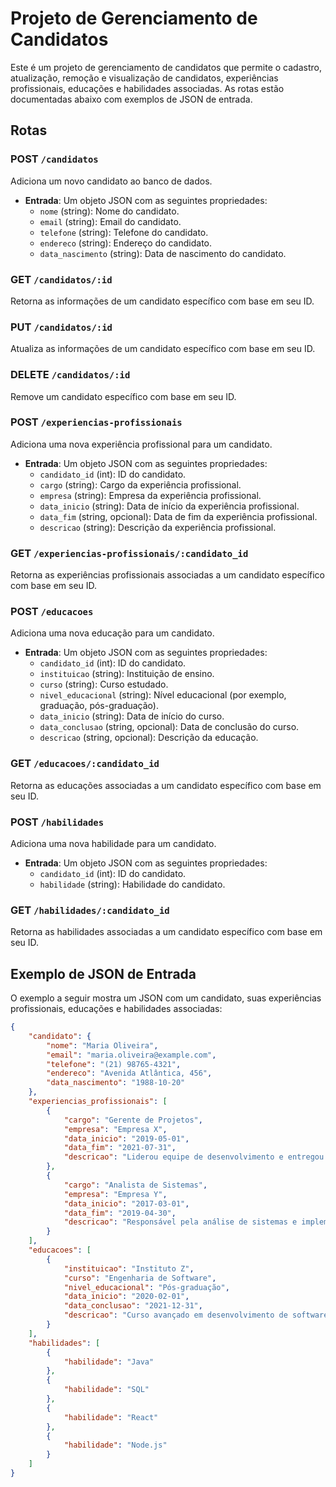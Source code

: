 # Projeto de Gerenciamento de Candidatos

Este é um projeto de gerenciamento de candidatos que permite o cadastro, atualização, remoção e visualização de candidatos, experiências profissionais, educações e habilidades associadas. As rotas estão documentadas abaixo com exemplos de JSON de entrada.

## Rotas

### POST `/candidatos`
Adiciona um novo candidato ao banco de dados.

- **Entrada**: Um objeto JSON com as seguintes propriedades:
    - `nome` (string): Nome do candidato.
    - `email` (string): Email do candidato.
    - `telefone` (string): Telefone do candidato.
    - `endereco` (string): Endereço do candidato.
    - `data_nascimento` (string): Data de nascimento do candidato.

### GET `/candidatos/:id`
Retorna as informações de um candidato específico com base em seu ID.

### PUT `/candidatos/:id`
Atualiza as informações de um candidato específico com base em seu ID.

### DELETE `/candidatos/:id`
Remove um candidato específico com base em seu ID.

### POST `/experiencias-profissionais`
Adiciona uma nova experiência profissional para um candidato.

- **Entrada**: Um objeto JSON com as seguintes propriedades:
    - `candidato_id` (int): ID do candidato.
    - `cargo` (string): Cargo da experiência profissional.
    - `empresa` (string): Empresa da experiência profissional.
    - `data_inicio` (string): Data de início da experiência profissional.
    - `data_fim` (string, opcional): Data de fim da experiência profissional.
    - `descricao` (string): Descrição da experiência profissional.

### GET `/experiencias-profissionais/:candidato_id`
Retorna as experiências profissionais associadas a um candidato específico com base em seu ID.

### POST `/educacoes`
Adiciona uma nova educação para um candidato.

- **Entrada**: Um objeto JSON com as seguintes propriedades:
    - `candidato_id` (int): ID do candidato.
    - `instituicao` (string): Instituição de ensino.
    - `curso` (string): Curso estudado.
    - `nivel_educacional` (string): Nível educacional (por exemplo, graduação, pós-graduação).
    - `data_inicio` (string): Data de início do curso.
    - `data_conclusao` (string, opcional): Data de conclusão do curso.
    - `descricao` (string, opcional): Descrição da educação.

### GET `/educacoes/:candidato_id`
Retorna as educações associadas a um candidato específico com base em seu ID.

### POST `/habilidades`
Adiciona uma nova habilidade para um candidato.

- **Entrada**: Um objeto JSON com as seguintes propriedades:
    - `candidato_id` (int): ID do candidato.
    - `habilidade` (string): Habilidade do candidato.

### GET `/habilidades/:candidato_id`
Retorna as habilidades associadas a um candidato específico com base em seu ID.

## Exemplo de JSON de Entrada

O exemplo a seguir mostra um JSON com um candidato, suas experiências profissionais, educações e habilidades associadas:

```json
{
	"candidato": {
		"nome": "Maria Oliveira",
		"email": "maria.oliveira@example.com",
		"telefone": "(21) 98765-4321",
		"endereco": "Avenida Atlântica, 456",
		"data_nascimento": "1988-10-20"
	},
	"experiencias_profissionais": [
		{
			"cargo": "Gerente de Projetos",
			"empresa": "Empresa X",
			"data_inicio": "2019-05-01",
			"data_fim": "2021-07-31",
			"descricao": "Liderou equipe de desenvolvimento e entregou projetos de sucesso"
		},
		{
			"cargo": "Analista de Sistemas",
			"empresa": "Empresa Y",
			"data_inicio": "2017-03-01",
			"data_fim": "2019-04-30",
			"descricao": "Responsável pela análise de sistemas e implementação de soluções"
		}
	],
	"educacoes": [
		{
			"instituicao": "Instituto Z",
			"curso": "Engenharia de Software",
			"nivel_educacional": "Pós-graduação",
			"data_inicio": "2020-02-01",
			"data_conclusao": "2021-12-31",
			"descricao": "Curso avançado em desenvolvimento de software"
		}
	],
	"habilidades": [
		{
			"habilidade": "Java"
		},
		{
			"habilidade": "SQL"
		},
		{
			"habilidade": "React"
		},
		{
			"habilidade": "Node.js"
		}
	]
}




